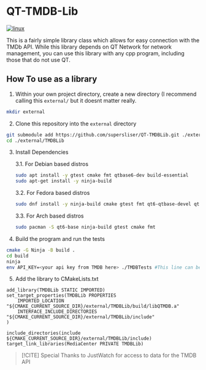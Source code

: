 # QT-TMDB-Lib

[![linux](https://github.com/supersliser/QTDecisionMaker/actions/workflows/cmake-linux.yml/badge.svg?branch=main)](https://github.com/supersliser/QTDecisionMaker/actions/workflows/cmake-linux.yml)

This is a fairly simple library class which allows for easy connection with the TMDb API. While this library depends on QT Network for network management, you can use this library with any cpp program, including those that do not use QT.

## How To use as a library

1. Within your own project directory, create a new directory (I recommend calling this `external/` but it doesnt matter really.
```sh
mkdir external
```
2. Clone this repository into the `external` directory
```sh
git submodule add https://github.com/supersliser/QT-TMDBLib.git ./external/TMDBLib
cd ./external/TMDBLib
```
3. Install Dependencies

   3.1. For Debian based distros
   ```sh
   sudo apt install -y gtest cmake fmt qtbase6-dev build-essential
   sudo apt-get install -y ninja-build
   ```
   3.2. For Fedora based distros
   ```sh
   sudo dnf install -y ninja-build cmake gtest fmt qt6-qtbase-devel qt6-qtbase-private-devel
   ```
   3.3. For Arch based distros
   ```sh
   sudo pacman -S qt6-base ninja-build gtest cmake fmt
   ```
4. Build the program and run the tests
```sh
cmake -G Ninja -B build .
cd build
ninja
env API_KEY=<your api key from TMDB here> ./TMDBTests #This line can be ommitted to avoid running tests
```
5. Add the library to CMakeLists.txt
```
add_library(TMDBLib STATIC IMPORTED)
set_target_properties(TMDBLib PROPERTIES
    IMPORTED_LOCATION "${CMAKE_CURRENT_SOURCE_DIR}/external/TMDBLib/build/libQTMDB.a"
    INTERFACE_INCLUDE_DIRECTORIES "${CMAKE_CURRENT_SOURCE_DIR}/external/TMDBLib/include"
)

include_directories(include ${CMAKE_CURRENT_SOURCE_DIR}/external/TMDBLib/include)
target_link_libraries(MediaCenter PRIVATE TMDBLib)
```

> [!CITE]
> Special Thanks to JustWatch for access to data for the TMDB API
